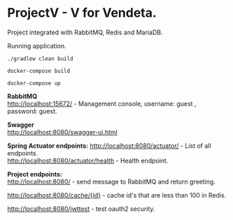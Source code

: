 # ProjectV - V for Vendeta.

Project integrated with RabbitMQ, Redis and MariaDB.

Running application.
```
./gradlew clean build

docker-compose build

docker-compose up
```

**RabbitMQ**  
[http://localhost:15672/](http://localhost:15672/) - Management console, username: guest , password: guest.


**Swagger**  
[http://localhost:8080/swagger-ui.html](http://localhost:8080/swagger-ui.html)

**Spring Actuator endpoints:**
[http://localhost:8080/actuator/](http://localhost:8080/actuator/) - List of all endpoints.  
[http://localhost:8080/actuator/health](http://localhost:8080/actuator/health) - Health endpoint.

**Project endpoints:**  
[http://localhost:8080/](http://localhost:8080/) - send message to RabbitMQ and return greeting.  

[http://localhost:8080/cache/{id}](http://localhost:8080/cache/50) - cache id's that are less than 100 in Redis.  

[http://localhost:8080/jwttest](http://localhost:8080/jwttest) - test oauth2 security.  

